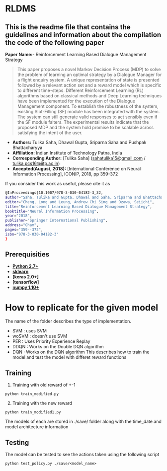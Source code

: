 # RLDMS

## This is the readme file that contains the guidelines and information about the compilation the code of the following paper

**Paper Name:-** Reinforcement Learning Based Dialogue Management Strategy
>This paper proposes a novel Markov Decision Process (MDP) to solve the problem of learning an optimal strategy by a Dialogue Manager for a flight enquiry system. A unique representation of state is presented followed by a relevant action set and a reward model which is specific to different time-steps. Different Reinforcement Learning (RL) algorithms based on classical methods and Deep Learning techniques have been implemented for the execution of the Dialogue Management component. To establish the robustness of the system, existing Slot-Filling (SF) module has been integrated with the system. The system can still generate valid responses to act sensibly even if the SF module falters. The experimental results indicate that the proposed MDP and the system hold promise to be scalable across satisfying the intent of the user.

* **Authors:** Tulika Saha, Dhawal Gupta, Sriparna Saha and Pushpak Bhattacharyya
* **Affiliation:** Indian Institute of Technology Patna, India
* **Corresponding Author:** [Tulika Saha] (sahatulika15@gmail.com / tulika.pcs16@iitp.ac.in)
* **Accepted(August, 2018):**  [International Conference on Neural Information Processing], ICONIP, 2018, pp 359-372

If you consider this work as useful, please cite it as
```bash
@InProceedings{10.1007/978-3-030-04182-3_32,
author="Saha, Tulika and Gupta, Dhawal and Saha, Sriparna and Bhattacharyya, Pushpak",
editor="Cheng, Long and Leung, Andrew Chi Sing and Ozawa, Seiichi",
title="Reinforcement Learning Based Dialogue Management Strategy",
booktitle="Neural Information Processing",
year="2018",
publisher="Springer International Publishing",
address="Cham",
pages="359--372",
isbn="978-3-030-04182-3"
}
```

## Prerequisities
* **[Python 2.7+](https://www.python.org/downloads/release/python-2713/)**
* **[sklearn](https://scikit-learn.org/stable/install.html)**
* **[keras 2.0+]**
* **[tensorflow]**
* **[numpy 1.10+](https://pypi.org/project/numpy/)**




# How to replicate for the given model
The name of the folder describes the type of implementation.</br>
* SVM : uses SVM
* woSVM : doesn't use SVM
* PER : Uses Priority Experience Replay
* DDQN : Works on the Double DQN algorithm
* DQN : Works on the DQN algorithm
This describes how to train the model and test the model with differet reward functions

## Training
1. Training with old reward of +-1 
```
python train_modified.py
```

2. Training with the new reward
```
python train_modified1.py
```

The models of each are stored in ./save/ folder along with the time_date and model architecture information


## Testing

The model can be tested to see the actions taken using the  following script

```
python test_policy.py ./save/<model_name>
```


